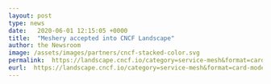 ```yaml
---
layout: post
type: news
date:   2020-06-01 12:15:05 +0000
title:  "Meshery accepted into CNCF Landscape"
author: the Newsroom
image: /assets/images/partners/cncf-stacked-color.svg
permalink:  https://landscape.cncf.io/category=service-mesh&format=card-mode&grouping=category&selected=meshery
eurl:  https://landscape.cncf.io/category=service-mesh&format=card-mode&grouping=category&selected=meshery
---
```

